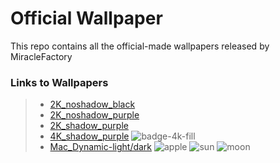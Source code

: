 # Official Wallpaper
This repo contains all the official-made wallpapers released by MiracleFactory

### Links to Wallpapers
> * [2K_noshadow_black](https://miraclefactory.co/wallpaper/2K_noshadow_black.png)
> * [2K_noshadow_purple](https://miraclefactory.co/wallpaper/2K_noshadow_purple.png)
> * [2K_shadow_purple](https://miraclefactory.co/wallpaper/2K_shadow_purple.png)
> * [4K_shadow_purple](https://miraclefactory.co/wallpaper/4K_shadow_purple.png) ![badge-4k-fill](https://user-images.githubusercontent.com/89094576/174475592-fd90a647-4fdd-41e1-a0fc-f880d4aec6ce.svg)
> * [Mac_Dynamic-light/dark](https://miraclefactory.co/wallpaper/mf_dynamic.heic) ![apple](https://user-images.githubusercontent.com/89094576/177595687-04961c5e-6c64-468e-8126-5002429b5a07.svg) ![sun](https://user-images.githubusercontent.com/89094576/177568313-7eb65475-5775-481a-8fa5-8cac15468926.svg) ![moon](https://user-images.githubusercontent.com/89094576/177568326-6d3b18ad-4725-461b-a50b-1ccb15161e40.svg)

